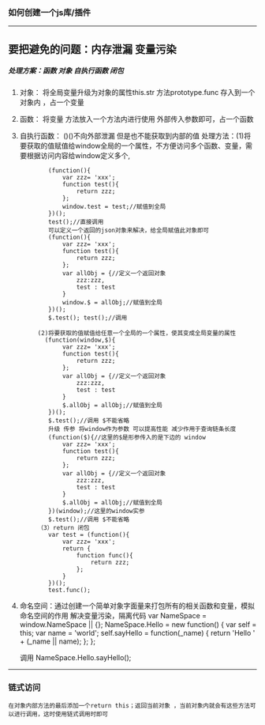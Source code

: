 ###	如何创建一个js库/插件
***	
##	要把避免的问题：内存泄漏 变量污染
#####	处理方案：函数 对象 自执行函数 闭包
1.	对象： 将全局变量升级为对象的属性this.str  方法prototype.func  存入到一个对象内 ，占一个变量
2.	函数： 将变量 方法放入一个方法内进行使用 外部传入参数即可，占一个函数
3.	自执行函数： ()()不向外部泄漏 但是也不能获取到内部的值
	处理方法：(1)将要获取的值赋值给window全局的一个属性，不方便访问多个函数、变量，需要根据访问内容给window定义多个,
				
				(function(){
					var zzz= 'xxx';
					function test(){
						return zzz;
					};
					window.test = test;//赋值到全局
				})();
				test();//直接调用
				可以定义一个返回的json对象来解决，给全局赋值此对象即可
				(function(){
					var zzz= 'xxx';
					function test(){
						return zzz;
					};
					var allObj = {//定义一个返回对象
						zzz:zzz,
						test : test
					}
					window.$ = allObj;//赋值到全局
				})();
				$.test(); test();//调用
				
			 (2)将要获取的值赋值给任意一个全局的一个属性，使其变成全局变量的属性
			   (function(window,$){
					var zzz= 'xxx';
					function test(){
						return zzz;
					};
					var allObj = {//定义一个返回对象
						zzz:zzz,
						test : test
					}
					$.allObj = allObj;//赋值到全局
				})();
				$.test();//调用 $不能省略
				升级 传参 将window作为参数 可以提高性能 减少作用于查询链条长度
				(function($){//这里的$是形参传入的是下边的 window
					var zzz= 'xxx';
					function test(){
						return zzz;
					};
					var allObj = {//定义一个返回对象
						zzz:zzz,
						test : test
					}
					$.allObj = allObj;//赋值到全局
				})(window);//这里的window实参
				$.test();//调用 $不能省略
			 （3）return 闭包
			 	var test = (function(){
					var zzz= 'xxx';
					return {
						function func(){
							return zzz;
						};
					}
				})();
				test.func();
4.	命名空间：通过创建一个简单对象字面量来打包所有的相关函数和变量，模拟命名空间的作用 解决变量污染，隔离代码
	var NameSpace = window.NameSpace || {};
	NameSpace.Hello = new function() {
	  var self = this;
	  var name = 'world';
	  self.sayHello = function(_name) {
	    return 'Hello ' + (_name || name);
	  };
	};
	
	调用
	 NameSpace.Hello.sayHello();
***	
###	链式访问
	在对象内部方法的最后添加一个return this；返回当前对象 ，当前对象内就会有这些方法可以进行调用，这时使用链式调用时即可